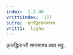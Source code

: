 ```yaml
---
index:  1.2.46
vrittiindex:  117
sutra:  कृत्तद्धितसमासाश्च
vritti:  laghu 
---
```


कृत्तद्धितान्तौ समासाश्च तथा स्युः..


